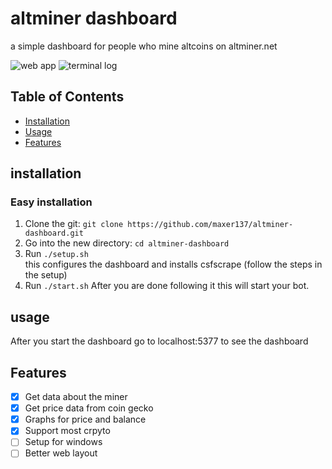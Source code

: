 # altminer dashboard
a simple dashboard for people who mine altcoins on altminer.net

![web app](https://i.imgur.com/G2tRXZJ.png)
![terminal log](https://i.imgur.com/er2qIHm.png)

## Table of Contents
- [Installation](#installation)
- [Usage](#usage)
- [Features](#features)
## installation
### Easy installation
1. Clone the git: `git clone https://github.com/maxer137/altminer-dashboard.git`
2. Go into the new directory: `cd altminer-dashboard`
3. Run `./setup.sh`  
    this configures the dashboard and installs csfscrape (follow the steps in the setup)
4. Run `./start.sh` 
    After you are done following it this will start your bot.
## usage
After you start the dashboard go to localhost:5377 to see the dashboard
## Features
- [x] Get data about the miner
- [x] Get price data from coin gecko
- [x] Graphs for price and balance
- [x] Support most crpyto
- [ ] Setup for windows
- [ ] Better web layout
